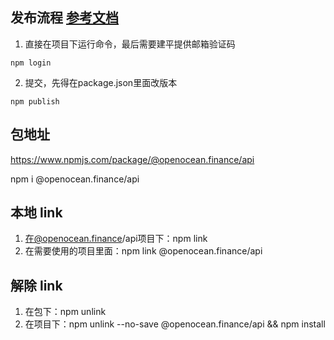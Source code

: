 ## 发布流程 [参考文档](https://zhuanlan.zhihu.com/p/136603951)
1. 直接在项目下运行命令，最后需要建平提供邮箱验证码
```
npm login
```
2. 提交，先得在package.json里面改版本
```
npm publish
```  



## 包地址
https://www.npmjs.com/package/@openocean.finance/api

npm i @openocean.finance/api

## 本地 link
1. 在@openocean.finance/api项目下：npm link
2. 在需要使用的项目里面：npm link @openocean.finance/api

## 解除 link
1. 在包下：npm unlink
2. 在项目下：npm unlink --no-save @openocean.finance/api && npm install


